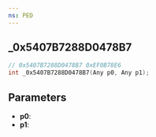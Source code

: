 ```yaml
---
ns: PED
---
```

## _0x5407B7288D0478B7

```c
// 0x5407B7288D0478B7 0xEF0B78E6
int _0x5407B7288D0478B7(Any p0, Any p1);
```

## Parameters
* **p0**:
* **p1**:
